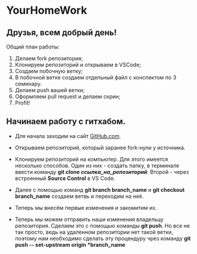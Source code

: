 # YourHomeWork

## Друзья, всем добрый день! 
Общий план работы:
1. Делаем fork репозитория;
2. Клонируем репозиторий и открываем в VSCode;
3. Создаем побочную ветку;
4. В побочной ветке создаем отдельный файл с конспектом по 3 семинару.
5. Делаем push вашей ветки;
6. Оформляем pull request и делаем скрин;
7. Profit!

## Начинаем работу с гитхабом.

* Для начала заходим на сайт [GitHub.com](https://github.com).

* Открываем репозиторий, который заранее fork-нули у источника.

* Клонируем репозиторий на компьютер. Для этого имеется несколько способов. Один из них - создать папку, в терминале ввести команду __git clone *ссылка_на_репозиторий*__. Второй - через встроенный __Source Control__ в VS Code.

* Далее с помощью команд **git branch branch_name** и **git checkout branch_name** создаем ветвь и переходим на неё.

* Теперь мы внесём первые изменения и закомитим их.

* Теперь мы можем отправить наши изменения владельцу репозитория. Сделаем это с помощью команды **git push**. Но все не так просто, ведь на удаленном репозитории нет такой ветки, поэтому нам необходимо сделать эту процендуру чрез команду __git push -- set-upstream origin *branch_name__